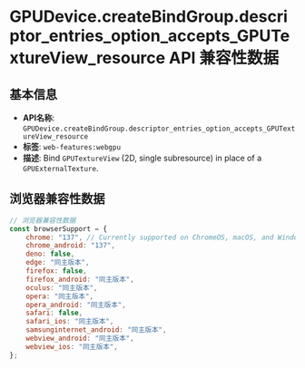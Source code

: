 # GPUDevice.createBindGroup.descriptor_entries_option_accepts_GPUTextureView_resource API 兼容性数据

## 基本信息

- **API名称**: `GPUDevice.createBindGroup.descriptor_entries_option_accepts_GPUTextureView_resource`
- **标签**: `web-features:webgpu`
- **描述**: Bind `GPUTextureView` (2D, single subresource) in place of a `GPUExternalTexture`.

## 浏览器兼容性数据

```javascript
// 浏览器兼容性数据
const browserSupport = {
    chrome: "137", // Currently supported on ChromeOS, macOS, and Windows only.,
    chrome_android: "137",
    deno: false,
    edge: "同主版本",
    firefox: false,
    firefox_android: "同主版本",
    oculus: "同主版本",
    opera: "同主版本",
    opera_android: "同主版本",
    safari: false,
    safari_ios: "同主版本",
    samsunginternet_android: "同主版本",
    webview_android: "同主版本",
    webview_ios: "同主版本",
};

```

